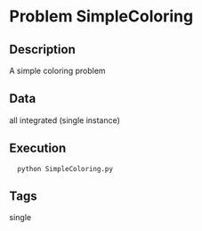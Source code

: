 # Problem SimpleColoring
## Description
A simple coloring problem

## Data
all integrated (single instance)

## Execution
```
  python SimpleColoring.py
```

## Tags
  single
